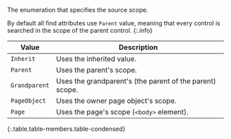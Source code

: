 The enumeration that specifies the source scope.

By default all find attributes use `Parent` value, meaning that every control is searched in the scope of the parent control.
{:.info}

Value | Description
----- | -----------
`Inherit` | Uses the inherited value.
`Parent` | Uses the parent's scope.
`Grandparent` | Uses the grandparent's (the parent of the parent) scope.
`PageObject` | Uses the owner page object's scope.
`Page` | Uses the page's scope (`<body>` element).
{:.table.table-members.table-condensed}